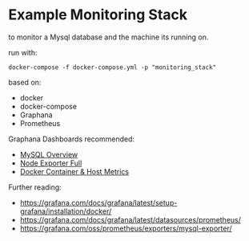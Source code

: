 # Example Monitoring Stack

to monitor a Mysql database and the machine its running on.

run with:

```docker-compose
docker-compose -f docker-compose.yml -p "monitoring_stack"
```

based on:

- docker
- docker-compose
- Graphana
- Prometheus

Graphana Dashboards recommended:

- [MySQL Overview](https://grafana.com/grafana/dashboards/7362-mysql-overview/)
- [Node Exporter Full](https://grafana.com/grafana/dashboards/1860-node-exporter-full/)
- [Docker Container & Host Metrics](https://grafana.com/grafana/dashboards/10619-docker-host-container-overview/)

Further reading:

- https://grafana.com/docs/grafana/latest/setup-grafana/installation/docker/
- https://grafana.com/docs/grafana/latest/datasources/prometheus/
- https://grafana.com/oss/prometheus/exporters/mysql-exporter/

